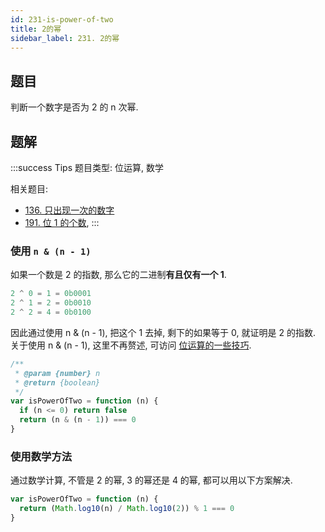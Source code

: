 ```yaml
---
id: 231-is-power-of-two
title: 2的幂
sidebar_label: 231. 2的幂
---
```


## 题目

判断一个数字是否为 2 的 n 次幂.

## 题解

:::success Tips
题目类型: 位运算, 数学

相关题目:

- [136. 只出现一次的数字](/leetcode/easy/136-single-number)
- [191. 位 1 的个数](/leetcode/easy/191-hamming-weight),
:::

### 使用 `n & (n - 1)`

如果一个数是 2 的指数, 那么它的二进制**有且仅有一个 1**.

```js
2 ^ 0 = 1 = 0b0001
2 ^ 1 = 2 = 0b0010
2 ^ 2 = 4 = 0b0100
```

因此通过使用 n & (n - 1), 把这个 1 去掉, 剩下的如果等于 0, 就证明是 2 的指数. 关于使用 n & (n - 1), 这里不再赘述, 可访问 [位运算的一些技巧](/algorithm-design/bit-manipulation#n--n---1).

```js
/**
 * @param {number} n
 * @return {boolean}
 */
var isPowerOfTwo = function (n) {
  if (n <= 0) return false
  return (n & (n - 1)) === 0
}
```

### 使用数学方法

通过数学计算, 不管是 2 的幂, 3 的幂还是 4 的幂, 都可以用以下方案解决.

```js
var isPowerOfTwo = function (n) {
  return (Math.log10(n) / Math.log10(2)) % 1 === 0
}
```
